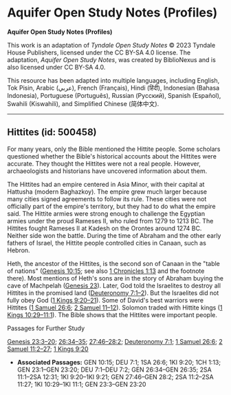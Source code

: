 # Aquifer Open Study Notes (Profiles)

**Aquifer Open Study Notes (Profiles)**

This work is an adaptation of *Tyndale Open Study Notes* © 2023 Tyndale House Publishers, licensed under the CC BY\-SA 4\.0 license. The adaptation, *Aquifer Open Study Notes*, was created by BiblioNexus and is also licensed under CC BY\-SA 4\.0\.

This resource has been adapted into multiple languages, including English, Tok Pisin, Arabic (عربي), French (Français), Hindi (हिंदी), Indonesian (Bahasa Indonesia), Portuguese (Português), Russian (Русский), Spanish (Español), Swahili (Kiswahili), and Simplified Chinese (简体中文).



--------------------------------

## Hittites (id: 500458)

For many years, only the Bible mentioned the Hittite people. Some scholars questioned whether the Bible's historical accounts about the Hittites were accurate. They thought the Hittites were not a real people. However, archaeologists and historians have uncovered information about them. 

The Hittites had an empire centered in Asia Minor, with their capital at Hattusha (modern Baghazkoy). The empire grew much larger because many cities signed agreements to follow its rule. These cities were not officially part of the empire's territory, but they had to do what the empire said. The Hittite armies were strong enough to challenge the Egyptian armies under the proud Rameses II, who ruled from 1279 to 1213 BC. The Hittites fought Rameses II at Kadesh on the Orontes around 1274 BC. Neither side won the battle. During the time of Abraham and the other early fathers of Israel, the Hittite people controlled cities in Canaan, such as Hebron.

Heth, the ancestor of the Hittites, is the second son of Canaan in the "table of nations" ([Genesis 10:15](https://ref.ly/Gen10:15); see also [1 Chronicles 1:13](https://ref.ly/1Chr1:13) and the footnote there). Most mentions of Heth's sons are in the story of Abraham buying the cave of Machpelah ([Genesis 23](https://ref.ly/Gen23:1-Gen23:20)). Later, God told the Israelites to destroy all Hittites in the promised land ([Deuteronomy 7:1–2](https://ref.ly/Deut7:1-Deut7:2)). But the Israelites did not fully obey God ([1 Kings 9:20–21](https://ref.ly/1Kgs9:20-1Kgs9:21)). Some of David's best warriors were Hittites ([1 Samuel 26:6](https://ref.ly/1Sam26:6); [2 Samuel 11–12](https://ref.ly/2Sam11:1-2Sam12:31)). Solomon traded with Hittite kings ([1 Kings 10:29–11:1](https://ref.ly/1Kgs10:29-1Kgs11:1)). The Bible shows that the Hittites were important people.

Passages for Further Study

[Genesis 23:3–20](https://ref.ly/Gen23:3-Gen23:20); [26:34–35](https://ref.ly/Gen26:34-Gen26:35); [27:46–28:2](https://ref.ly/Gen27:46-Gen28:2); [Deuteronomy 7:1](https://ref.ly/Deut7:1); [1 Samuel 26:6](https://ref.ly/1Sam26:6); [2 Samuel 11:2–27](https://ref.ly/2Sam11:2-2Sam11:27); [1 Kings 9:20](https://ref.ly/1Kgs9:20)

* **Associated Passages:** GEN 10:15; DEU 7:1; 1SA 26:6; 1KI 9:20; 1CH 1:13; GEN 23:1–GEN 23:20; DEU 7:1–DEU 7:2; GEN 26:34–GEN 26:35; 2SA 11:1–2SA 12:31; 1KI 9:20–1KI 9:21; GEN 27:46–GEN 28:2; 2SA 11:2–2SA 11:27; 1KI 10:29–1KI 11:1; GEN 23:3–GEN 23:20

